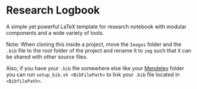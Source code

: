 # Research Logbook

A simple yet powerful LaTeX template for research notebook with modular components and a wide variety of tools.

Note: When cloning this inside a project, move the `Images` folder and the `.bib` file to the root folder of the project and rename it to `img` such that it can be shared with other source files.

Also, if you have your `.bib` file somewhere else like your [Mendeley](https://www.mendeley.com/) folder you can run `setup_bib.sh <BibFilePath>` to link your `.bib` file located in `<BibfilePath>`.
